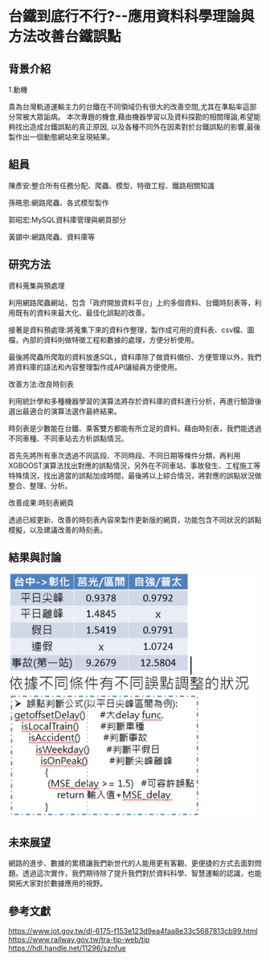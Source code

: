# 台鐵到底行不行?--應用資料科學理論與方法改善台鐵誤點

## 背景介紹
1.動機

貴為台灣軌道運輸主力的台鐵在不同領域仍有很大的改善空間,尤其在準點率這部分常被大眾詬病。
本次專題的機會,藉由機器學習以及資料探勘的相關理論,希望能夠找出造成台鐵誤點的真正原因,
以及各種不同外在因素對於台鐵誤點的影響,最後製作出一個動態網站來呈現結果。

## 組員

陳彥安:整合所有任務分配、爬蟲、模型、特徵工程、鐵路相關知識

孫晧恩:網路爬蟲、各式模型製作

郭昭宏:MySQL資料庫管理與網頁部分

黃顗中:網路爬蟲、資料庫等



## 研究方法

資料蒐集與預處理

利用網路爬蟲網站，包含「政府開放資料平台」上的多個資料、台鐵時刻表等，利用既有的資料來最大化、最佳化誤點的改善。

接著是資料預處理:將蒐集下來的資料作整理，製作成可用的資料表、csv檔、圖檔，內部的資料則做特徵工程和數據的處理，方便分析使用。

最後將爬蟲所爬取的資料放進SQL，資料庫除了做資料備份、方便管理以外，我們將資料庫的語法和內容整理製作成API讓組員方便使用。

改善方法:改良時刻表

利用統計學和多種機器學習的演算法將存於資料庫的資料進行分析，再進行驗證後選出最適合的演算法選作最終結果。

時刻表是少數能在台鐵、乘客雙方都能有所立足的資料。藉由時刻表，我們能透過不同車種、不同車站去方析誤點情況。

首先先將所有車次透過不同區段、不同時段、不同日期等條件分類，再利用XGBOOST演算法找出對應的誤點情況，另外在不同車站、事故發生、工程施工等特殊情況，找出適當的誤點加成時間，最後將以上綜合情況，將對應的誤點狀況做整合、整理、分析。

改善成果:時刻表網頁

透過已經更新、改善的時刻表內容來製作更新版的網頁，功能包含不同狀況的誤點模擬，以及建議改善的時刻表。


## 結果與討論
![image](https://github.com/GoldenWanGila/Collage-Project/blob/master/%E8%9E%A2%E5%B9%95%E6%93%B7%E5%8F%96%E7%95%AB%E9%9D%A2%202021-09-30%20000246.png?raw=true)
## 未來展望

網路的進步、數據的累積讓我們新世代的人能用更有客觀、更便捷的方式去面對問題。透過這次實作，我們期待除了提升我們對於資料科學、智慧運輸的認識，也能開拓大家對於數據應用的視野。


## 參考文獻
https://www.iot.gov.tw/dl-6175-f153e123d9ea4faa8e33c5687813cb99.html
https://www.railway.gov.tw/tra-tip-web/tip
https://hdl.handle.net/11296/sznfue
